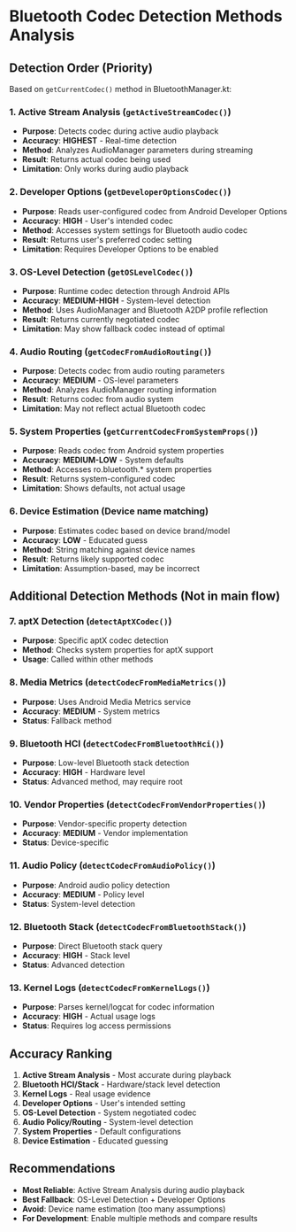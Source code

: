 # Bluetooth Codec Detection Methods Analysis

## Detection Order (Priority)

Based on `getCurrentCodec()` method in BluetoothManager.kt:

### 1. **Active Stream Analysis** (`getActiveStreamCodec()`)
- **Purpose**: Detects codec during active audio playback
- **Accuracy**: **HIGHEST** - Real-time detection
- **Method**: Analyzes AudioManager parameters during streaming
- **Result**: Returns actual codec being used
- **Limitation**: Only works during audio playback

### 2. **Developer Options** (`getDeveloperOptionsCodec()`)
- **Purpose**: Reads user-configured codec from Android Developer Options
- **Accuracy**: **HIGH** - User's intended codec
- **Method**: Accesses system settings for Bluetooth audio codec
- **Result**: Returns user's preferred codec setting
- **Limitation**: Requires Developer Options to be enabled

### 3. **OS-Level Detection** (`getOSLevelCodec()`)
- **Purpose**: Runtime codec detection through Android APIs
- **Accuracy**: **MEDIUM-HIGH** - System-level detection
- **Method**: Uses AudioManager and Bluetooth A2DP profile reflection
- **Result**: Returns currently negotiated codec
- **Limitation**: May show fallback codec instead of optimal

### 4. **Audio Routing** (`getCodecFromAudioRouting()`)
- **Purpose**: Detects codec from audio routing parameters
- **Accuracy**: **MEDIUM** - OS-level parameters
- **Method**: Analyzes AudioManager routing information
- **Result**: Returns codec from audio system
- **Limitation**: May not reflect actual Bluetooth codec

### 5. **System Properties** (`getCurrentCodecFromSystemProps()`)
- **Purpose**: Reads codec from Android system properties
- **Accuracy**: **MEDIUM-LOW** - System defaults
- **Method**: Accesses ro.bluetooth.* system properties
- **Result**: Returns system-configured codec
- **Limitation**: Shows defaults, not actual usage

### 6. **Device Estimation** (Device name matching)
- **Purpose**: Estimates codec based on device brand/model
- **Accuracy**: **LOW** - Educated guess
- **Method**: String matching against device names
- **Result**: Returns likely supported codec
- **Limitation**: Assumption-based, may be incorrect

## Additional Detection Methods (Not in main flow)

### 7. **aptX Detection** (`detectAptXCodec()`)
- **Purpose**: Specific aptX codec detection
- **Method**: Checks system properties for aptX support
- **Usage**: Called within other methods

### 8. **Media Metrics** (`detectCodecFromMediaMetrics()`)
- **Purpose**: Uses Android Media Metrics service
- **Accuracy**: **MEDIUM** - System metrics
- **Status**: Fallback method

### 9. **Bluetooth HCI** (`detectCodecFromBluetoothHci()`)
- **Purpose**: Low-level Bluetooth stack detection
- **Accuracy**: **HIGH** - Hardware level
- **Status**: Advanced method, may require root

### 10. **Vendor Properties** (`detectCodecFromVendorProperties()`)
- **Purpose**: Vendor-specific property detection
- **Accuracy**: **MEDIUM** - Vendor implementation
- **Status**: Device-specific

### 11. **Audio Policy** (`detectCodecFromAudioPolicy()`)
- **Purpose**: Android audio policy detection
- **Accuracy**: **MEDIUM** - Policy level
- **Status**: System-level detection

### 12. **Bluetooth Stack** (`detectCodecFromBluetoothStack()`)
- **Purpose**: Direct Bluetooth stack query
- **Accuracy**: **HIGH** - Stack level
- **Status**: Advanced detection

### 13. **Kernel Logs** (`detectCodecFromKernelLogs()`)
- **Purpose**: Parses kernel/logcat for codec information
- **Accuracy**: **HIGH** - Actual usage logs
- **Status**: Requires log access permissions

## Accuracy Ranking

1. **Active Stream Analysis** - Most accurate during playback
2. **Bluetooth HCI/Stack** - Hardware/stack level detection
3. **Kernel Logs** - Real usage evidence
4. **Developer Options** - User's intended setting
5. **OS-Level Detection** - System negotiated codec
6. **Audio Policy/Routing** - System-level detection
7. **System Properties** - Default configurations
8. **Device Estimation** - Educated guessing

## Recommendations

- **Most Reliable**: Active Stream Analysis during audio playback
- **Best Fallback**: OS-Level Detection + Developer Options
- **Avoid**: Device name estimation (too many assumptions)
- **For Development**: Enable multiple methods and compare results
